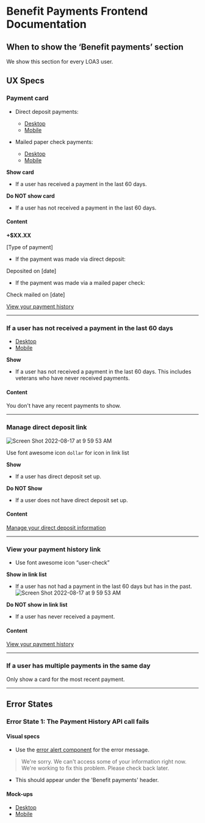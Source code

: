 # Benefit Payments Frontend Documentation

## When to show the ‘Benefit payments’ section
We show this section for every LOA3 user.

## UX Specs
### Payment card
- Direct deposit payments:
  - [Desktop](https://www.sketch.com/s/9b0e6efc-423a-4354-9db3-ab2083d566c9/a/uuid/222D00A6-3BFD-4D99-9FCB-A9CE2766E78A)
  - [Mobile](https://www.sketch.com/s/9b0e6efc-423a-4354-9db3-ab2083d566c9/a/uuid/1CA9530C-0A0F-4CF6-9597-D76F83143B45)

- Mailed paper check payments:
  - [Desktop](https://www.sketch.com/s/9b0e6efc-423a-4354-9db3-ab2083d566c9/a/uuid/1FEFF140-7526-42A2-9D64-959E152ED415)
  - [Mobile](https://www.sketch.com/s/9b0e6efc-423a-4354-9db3-ab2083d566c9/a/uuid/38CB47EF-6A94-44CD-B0F8-F6FE999C933D)

**Show card**

- If a user has received a payment in the last 60 days.

**Do NOT show card**

- If a user has not received a payment in the last 60 days.

#### **Content**

**+$XX.XX**

[Type of payment]

- If the payment was made via direct deposit:

Deposited on [date]

- If the payment was made via a mailed paper check:

Check mailed on [date]

[View your payment history](https://www.va.gov/va-payment-history/payments)

---

### If a user has not received a payment in the last 60 days

- [Desktop](https://www.sketch.com/s/9b0e6efc-423a-4354-9db3-ab2083d566c9/a/uuid/977354F4-360B-4287-B9CD-CE28DC8444A0)
- [Mobile](https://www.sketch.com/s/9b0e6efc-423a-4354-9db3-ab2083d566c9/a/uuid/95A46294-248D-407C-8557-8C6A35C02315)

**Show**

- If a user has not received a payment in the last 60 days. This includes veterans who have never received payments.

#### **Content**

You don't have any recent payments to show.

---

### Manage direct deposit link

![Screen Shot 2022-08-17 at 9 59 53 AM](https://user-images.githubusercontent.com/97965610/185153481-a47957ed-7357-48af-840b-13fff4137f49.png)

Use font awesome icon `dollar` for icon in link list

**Show**
- If a user has direct deposit set up.

**Do NOT Show**
- If a user does not have direct deposit set up.

#### Content

[Manage your direct deposit information](https://www.va.gov/profile/direct-deposit)

---

### View your payment history link

- Use font awesome icon “user-check”

**Show in link list**
- If a user has not had a payment in the last 60 days but has in the past.
![Screen Shot 2022-08-17 at 9 59 53 AM](https://user-images.githubusercontent.com/97965610/185153689-a6c0bb5e-357d-4a44-8c33-eb2cfdf54fde.png)

**Do NOT show in link list**
- If a user has never received a payment.

#### Content
[View your payment history](https://www.va.gov/va-payment-history/payments/)

---

### If a user has multiple payments in the same day

Only show a card for the most recent payment.

---

## Error States

### Error State 1: The Payment History API call fails

#### Visual specs
- Use the [error alert component](https://design.va.gov/storybook/?path=/docs/components-va-alert--error) for the error message.
>We're sorry. We can't access some of your information right now.  We're working to fix this problem. Please check back later.
- This should appear under the 'Benefit payments' header.

#### Mock-ups
- [Desktop](https://www.sketch.com/s/9b0e6efc-423a-4354-9db3-ab2083d566c9/a/uuid/268A4DAB-EB9D-49B5-AA3F-FEDBDB797E4A)
- [Mobile](https://www.sketch.com/s/9b0e6efc-423a-4354-9db3-ab2083d566c9/a/uuid/D56012A2-DBE1-49DD-A5D5-95D01ABB4DFA)
